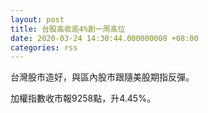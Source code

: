 ```yaml
---
layout: post
title: 台股高收逾4%創一周高位
date: 2020-03-24 14:30:44.000000000 +08:00
categories: rss
---
```


台灣股市造好，與區內股市跟隨美股期指反彈。

加權指數收市報9258點，升4.45%。
